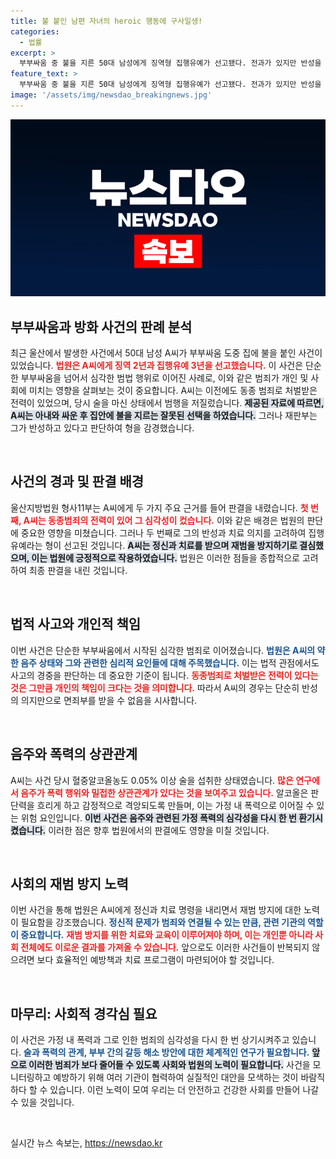 ```yaml
---
title: 불 붙인 남편 자녀의 heroic 행동에 구사일생!
categories:
  - 법률
excerpt: >
  부부싸움 중 불을 지른 50대 남성에게 징역형 집행유예가 선고됐다. 전과가 있지만 반성을 고려해 치료 명령과 함께 음주를 금지했다. 파란만장한 이 사건의 이면을 살펴보자!
feature_text: >
  부부싸움 중 불을 지른 50대 남성에게 징역형 집행유예가 선고됐다. 전과가 있지만 반성을 고려해 치료 명령과 함께 음주를 금지했다. 파란만장한 이 사건의 이면을 살펴보자!
image: '/assets/img/newsdao_breakingnews.jpg'
---
```


<p><img src="/assets/img/newsdao_breakingnews.jpg" alt="implanttips 속보" /></p>

<h2 data-ke-size="size26">부부싸움과 방화 사건의 판례 분석</h2>

<p data-ke-size="size16">최근 울산에서 발생한 사건에서 50대 남성 A씨가 부부싸움 도중 집에 불을 붙인 사건이 있었습니다. <b><span style="color: #ee2323;">법원은 A씨에게 징역 2년과 집행유예 3년을 선고했습니다.</span></b> 이 사건은 단순한 부부싸움을 넘어서 심각한 범법 행위로 이어진 사례로, 이와 같은 범죄가 개인 및 사회에 미치는 영향을 살펴보는 것이 중요합니다. A씨는 이전에도 동종 범죄로 처벌받은 전력이 있었으며, 당시 술을 마신 상태에서 범행을 저질렀습니다. <b><span style="background-color: #21538527;">제공된 자료에 따르면, A씨는 아내와 싸운 후 집안에 불을 지르는 잘못된 선택을 하였습니다.</span></b> 그러나 재판부는 그가 반성하고 있다고 판단하여 형을 감경했습니다.</p>

<p data-ke-size="size16">&nbsp;</p>

<h2 data-ke-size="size26">사건의 경과 및 판결 배경</h2>

<p data-ke-size="size16">울산지방법원 형사11부는 A씨에게 두 가지 주요 근거를 들어 판결을 내렸습니다. <b><span style="color: #ee2323;">첫 번째, A씨는 동종범죄의 전력이 있어 그 심각성이 컸습니다.</span></b> 이와 같은 배경은 법원의 판단에 중요한 영향을 미쳤습니다. 그러나 두 번째로 그의 반성과 치료 의지를 고려하여 집행유예라는 형이 선고된 것입니다. <b><span style="background-color: #21538527;">A씨는 정신과 치료를 받으며 재범을 방지하기로 결심했으며, 이는 법원에 긍정적으로 작용하였습니다.</span></b> 법원은 이러한 점들을 종합적으로 고려하여 최종 판결을 내린 것입니다.</p>

<p data-ke-size="size16">&nbsp;</p>

<h2 data-ke-size="size26">법적 사고와 개인적 책임</h2>

<p data-ke-size="size16">이번 사건은 단순한 부부싸움에서 시작된 심각한 범죄로 이어졌습니다. <b><span style="color: #1a5490;">법원은 A씨의 약한 음주 상태와 그와 관련한 심리적 요인들에 대해 주목했습니다.</span></b> 이는 법적 관점에서도 사고의 경중을 판단하는 데 중요한 기준이 됩니다. <b><span style="color: #ee2323;">동종범죄로 처벌받은 전력이 있다는 것은 그만큼 개인의 책임이 크다는 것을 의미합니다.</span></b> 따라서 A씨의 경우는 단순히 반성의 의지만으로 면죄부를 받을 수 없음을 시사합니다.</p>

<p data-ke-size="size16">&nbsp;</p>

<h2 data-ke-size="size26">음주와 폭력의 상관관계</h2>

<p data-ke-size="size16">A씨는 사건 당시 혈중알코올농도 0.05% 이상 술을 섭취한 상태였습니다. <b><span style="color: #ee2323;">많은 연구에서 음주가 폭력 행위와 밀접한 상관관계가 있다는 것을 보여주고 있습니다.</span></b> 알코올은 판단력을 흐리게 하고 감정적으로 격앙되도록 만들며, 이는 가정 내 폭력으로 이어질 수 있는 위험 요인입니다. <b><span style="background-color: #21538527;">이번 사건은 음주와 관련된 가정 폭력의 심각성을 다시 한 번 환기시켰습니다.</span></b> 이러한 점은 향후 법원에서의 판결에도 영향을 미칠 것입니다.</p>

<p data-ke-size="size16">&nbsp;</p>

<h2 data-ke-size="size26">사회의 재범 방지 노력</h2>

<p data-ke-size="size16">이번 사건을 통해 법원은 A씨에게 정신과 치료 명령을 내리면서 재범 방지에 대한 노력이 필요함을 강조했습니다. <b><span style="color: #1a5490;">정신적 문제가 범죄와 연결될 수 있는 만큼, 관련 기관의 역할이 중요합니다.</span></b> <b><span style="color: #ee2323;">재범 방지를 위한 치료와 교육이 이루어져야 하며, 이는 개인뿐 아니라 사회 전체에도 이로운 결과를 가져올 수 있습니다.</span></b> 앞으로도 이러한 사건들이 반복되지 않으려면 보다 효율적인 예방책과 치료 프로그램이 마련되어야 할 것입니다.</p>

<p data-ke-size="size16">&nbsp;</p>

<h2 data-ke-size="size26">마무리: 사회적 경각심 필요</h2>

<p data-ke-size="size16">이 사건은 가정 내 폭력과 그로 인한 범죄의 심각성을 다시 한 번 상기시켜주고 있습니다. <b><span style="color: #1a5490;">술과 폭력의 관계, 부부 간의 갈등 해소 방안에 대한 체계적인 연구가 필요합니다.</span></b> <b><span style="background-color: #21538527;">앞으로 이러한 범죄가 보다 줄어들 수 있도록 사회와 법원의 노력이 필요합니다.</span></b> 사건을 모니터링하고 예방하기 위해 여러 기관이 협력하여 실질적인 대안을 모색하는 것이 바람직하다 할 수 있습니다. 이런 노력이 모여 우리는 더 안전하고 건강한 사회를 만들어 나갈 수 있을 것입니다.</p>

<p data-ke-size="size16">&nbsp;</p>
실시간 뉴스 속보는, <a href="https://newsdao.kr" rel="dofollow">https://newsdao.kr</a>


